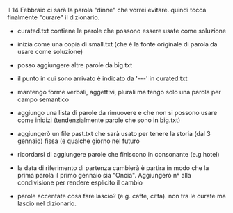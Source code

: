 Il 14 Febbraio ci sarà la parola "dinne" che vorrei evitare. quindi tocca finalmente "curare" il dizionario.

* curated.txt contiene le parole che possono essere usate come soluzione
* inizia come una copia di small.txt (che è la fonte originale di parola da usare come soluzione)
* posso aggiungere altre parole da big.txt
* il punto in cui sono arrivato è indicato da '---' in curated.txt
* mantengo forme verbali, aggettivi, plurali ma tengo solo una parola per campo semantico 
* aggiungo una lista di parole da rimuovere e che non si possono usare come inidizi (tendenzialmente parole che sono in big.txt)
* aggiungerò un file past.txt che sarà usato per tenere la storia (dal 3 gennaio) fissa (e qualche giorno nel futuro
* ricordarsi di aggiungere parole che finiscono in consonante (e.g hotel)
* la data di riferimento di partenza cambierà è partira in modo che la prima parola il primo gennaio sia "Oncia". Aggiungerò n° alla condivisione per rendere esplicito il cambio

* parole accentate cosa fare lascio? (e.g. caffe, citta). non tra le curate ma lascio nel dizionario.